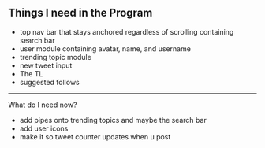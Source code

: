 ## Things I need in the Program

* top nav bar that stays anchored regardless of scrolling containing search bar
* user module containing avatar, name, and username
* trending topic module
* new tweet input
* The TL
* suggested follows



----

What do I need now?

* add pipes onto trending topics and maybe the search bar
* add user icons
* make it so tweet counter updates when u post
